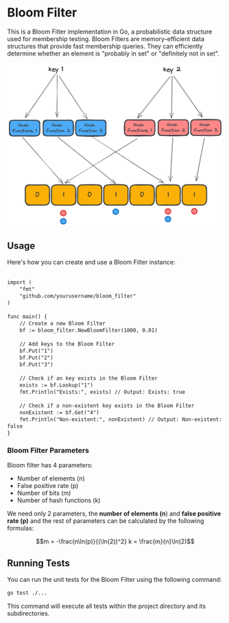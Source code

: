 # Bloom Filter
This is a Bloom Filter implementation in Go, a probabilistic data structure used for membership testing. Bloom Filters are memory-efficient data structures that provide fast membership queries. They can efficiently determine whether an element is "probably in set" or "definitely not in set".

![img.png](docs/img.png)

## Usage
Here's how you can create and use a Bloom Filter instance:
```

import (
    "fmt"
    "github.com/yourusername/bloom_filter"
)

func main() {
    // Create a new Bloom Filter
    bf := bloom_filter.NewBloomFilter(1000, 0.01)
    
    // Add keys to the Bloom Filter
    bf.Put("1")
    bf.Put("2")
    bf.Put("3")
    
    // Check if an key exists in the Bloom Filter
    exists := bf.Lookup("1")
    fmt.Println("Exists:", exists) // Output: Exists: true
    
    // Check if a non-existent key exists in the Bloom Filter
    nonExistent := bf.Get("4")
    fmt.Println("Non-existent:", nonExistent) // Output: Non-existent: false
}

```

### Bloom Filter Parameters
Bloom filter has 4 parameters:

- Number of elements (n)
- False positive rate (p)
- Number of bits (m)
- Number of hash functions (k)

We need only 2 parameters, the **number of elements (n**) and **false positive rate (p)** and the rest of parameters can be calculated by the following formulas:

```math
m = -\frac{n\ln(p)}{(\ln(2))^2}
k = \frac{m}{n}\ln(2)
```

## Running Tests
You can run the unit tests for the Bloom Filter using the following command:

```sh
go test ./...
```
This command will execute all tests within the project directory and its subdirectories.

